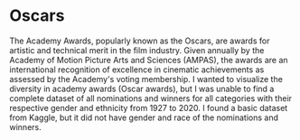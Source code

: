 # Oscars
The Academy Awards, popularly known as the Oscars, are awards for artistic and technical merit in the film industry. Given annually by the Academy of Motion Picture Arts and Sciences (AMPAS), the awards are an international recognition of excellence in cinematic achievements as assessed by the Academy's voting membership. I wanted to visualize the diversity in academy awards (Oscar awards), but I was unable to find a complete dataset of all nominations and winners for all categories with their respective gender and ethnicity from 1927 to 2020. I found a basic dataset from Kaggle, but it did not have gender and race of the nominations and winners.
